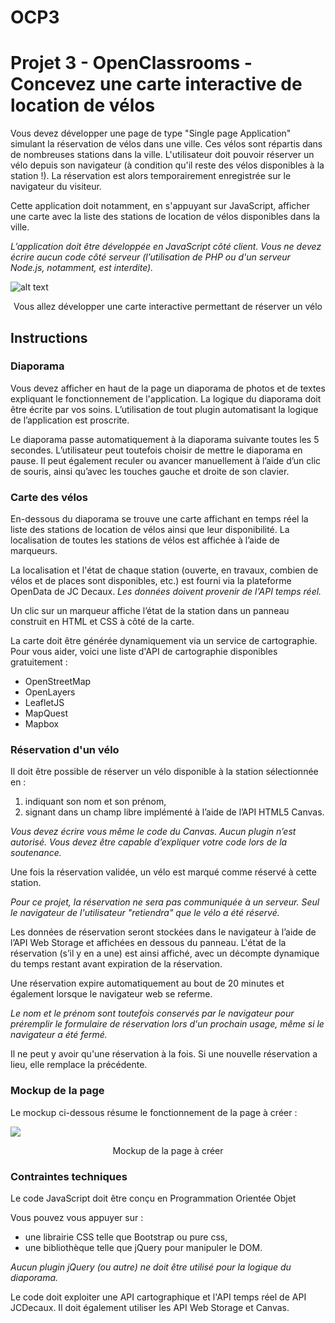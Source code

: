 # OCP3
# Projet 3 - OpenClassrooms - Concevez une carte interactive de location de vélos

Vous devez développer une page de type "Single page Application" simulant la réservation de vélos dans une ville. Ces vélos sont répartis dans de nombreuses stations dans la ville. L'utilisateur doit pouvoir réserver un vélo depuis son navigateur (à condition qu'il reste des vélos disponibles à la station !). La réservation est alors temporairement enregistrée sur le navigateur du visiteur.

Cette application doit notamment, en s'appuyant sur JavaScript, afficher une carte avec la liste des stations de location de vélos disponibles dans la ville. 

*L’application doit être développée en JavaScript côté client. Vous ne devez écrire aucun code côté serveur (l’utilisation de PHP ou d'un serveur Node.js, notamment, est interdite).*

![alt text](https://user.oc-static.com/upload/2018/01/05/15151407813526_velov.png)
<p align="center">Vous allez développer une carte interactive permettant de réserver un vélo</p>

## Instructions

### Diaporama

Vous devez afficher en haut de la page un diaporama de photos et de textes expliquant le fonctionnement de l'application. La logique du diaporama doit être écrite par vos soins. L’utilisation de tout plugin automatisant la logique de l’application est proscrite.

Le diaporama passe automatiquement à la diaporama suivante toutes les 5 secondes. L’utilisateur peut toutefois choisir de mettre le diaporama en pause. Il peut également reculer ou avancer manuellement à l’aide d’un clic de souris, ainsi qu’avec les touches gauche et droite de son clavier.

### Carte des vélos

En-dessous du diaporama se trouve une carte affichant en temps réel la liste des stations de location de vélos ainsi que leur disponibilité.  La localisation de toutes les stations de vélos est affichée à l’aide de marqueurs.

La localisation et l'état de chaque station (ouverte, en travaux, combien de vélos et de places sont disponibles, etc.) est fourni via la plateforme OpenData de JC Decaux.
*Les données doivent provenir de l'API temps réel.*

Un clic sur un marqueur affiche l’état de la station dans un panneau construit en HTML et CSS à côté de la carte. 

La carte doit être générée dynamiquement via un service de cartographie. Pour vous aider, voici une liste d'API de cartographie disponibles gratuitement :

  * OpenStreetMap
  * OpenLayers
  * LeafletJS
  * MapQuest
  * Mapbox

### Réservation d'un vélo

Il doit être possible de réserver un vélo disponible à la station sélectionnée en :

1. indiquant son nom et son prénom,
2. signant dans un champ libre implémenté à l’aide de l’API HTML5 Canvas.

*Vous devez écrire vous même le code du Canvas. Aucun plugin n’est autorisé. Vous devez être capable d’expliquer votre code lors de la soutenance.*

Une fois la réservation validée,  un vélo est marqué comme réservé à cette station.

*Pour ce projet, la réservation ne sera pas communiquée à un serveur. Seul le navigateur de l'utilisateur "retiendra" que le vélo a été réservé.*

Les données de réservation seront stockées dans le navigateur à l’aide de l’API Web Storage et affichées en dessous du panneau. L'état de la réservation (s’il y en a une) est ainsi affiché, avec un décompte dynamique du temps restant avant expiration de la réservation.

Une réservation expire automatiquement au bout de 20 minutes et également lorsque le navigateur web se referme.

*Le nom et le prénom sont toutefois conservés par le navigateur pour préremplir le formulaire de réservation lors d'un prochain usage, même si le navigateur a été fermé.*

Il ne peut y avoir qu'une réservation à la fois. Si une nouvelle réservation a lieu, elle remplace la précédente.

### Mockup de la page

Le mockup ci-dessous résume le fonctionnement de la page à créer :

<img src="https://user.oc-static.com/upload/2018/09/07/15363337051487_SPAMockup.png"></img>
<p align="center" align="center">Mockup de la page à créer</p>

### Contraintes techniques

Le code JavaScript doit être conçu en Programmation Orientée Objet

Vous pouvez vous appuyer sur :

  * une librairie CSS telle que Bootstrap ou pure css,
  * une bibliothèque telle que jQuery pour manipuler le DOM.

*Aucun plugin jQuery (ou autre) ne doit être utilisé pour la logique du diaporama.*

Le code doit exploiter une API cartographique et l'API temps réel de API JCDecaux. Il doit également utiliser les API Web Storage et Canvas.






